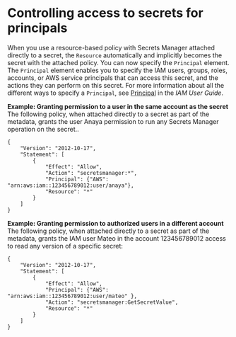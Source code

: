 # Controlling access to secrets for principals<a name="permissions_grant-limited-principal"></a>

When you use a resource\-based policy with Secrets Manager attached directly to a secret, the `Resource` automatically and implicitly becomes the secret with the attached policy\. You can now specify the `Principal` element\. The `Principal` element enables you to specify the IAM users, groups, roles, accounts, or AWS service principals that can access this secret, and the actions they can perform on this secret\. For more information about all the different ways to specify a `Principal`, see [Principal](https://docs.aws.amazon.com/IAM/latest/UserGuide/reference_policies_elements.html#Principal) in the *IAM User Guide*\.

**Example: Granting permission to a user in the same account as the secret**  
The following policy, when attached directly to a secret as part of the metadata, grants the user Anaya permission to run any Secrets Manager operation on the secret\.\.

```
{
    "Version": "2012-10-17",
    "Statement": [
        {
            "Effect": "Allow",
            "Action": "secretsmanager:*",
            "Principal": {"AWS": "arn:aws:iam::123456789012:user/anaya"},
            "Resource": "*"
        }
    ]
}
```

**Example: Granting permission to authorized users in a different account**  
The following policy, when attached directly to a secret as part of the metadata, grants the IAM user Mateo in the account 123456789012 access to read any version of a specific secret:

```
{
    "Version": "2012-10-17",
    "Statement": [
        {
            "Effect": "Allow",
            "Principal": {"AWS": "arn:aws:iam::123456789012:user/mateo" },
            "Action": "secretsmanager:GetSecretValue",
            "Resource": "*"
        }
    ]
}
```